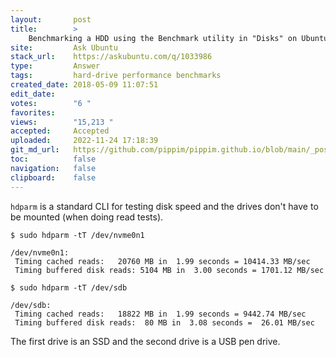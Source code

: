 ```yaml
---
layout:       post
title:        >
    Benchmarking a HDD using the Benchmark utility in "Disks" on Ubuntu 16.04
site:         Ask Ubuntu
stack_url:    https://askubuntu.com/q/1033986
type:         Answer
tags:         hard-drive performance benchmarks
created_date: 2018-05-09 11:07:51
edit_date:    
votes:        "6 "
favorites:    
views:        "15,213 "
accepted:     Accepted
uploaded:     2022-11-24 17:18:39
git_md_url:   https://github.com/pippim/pippim.github.io/blob/main/_posts/2018/2018-05-09-Benchmarking-a-HDD-using-the-Benchmark-utility-in-_Disks_-on-Ubuntu-16.04.md
toc:          false
navigation:   false
clipboard:    false
---
```


`hdparm` is a standard CLI for testing disk speed and the drives don't have to be mounted (when doing read tests).

``` 
$ sudo hdparm -tT /dev/nvme0n1

/dev/nvme0n1:
 Timing cached reads:   20760 MB in  1.99 seconds = 10414.33 MB/sec
 Timing buffered disk reads: 5104 MB in  3.00 seconds = 1701.12 MB/sec

$ sudo hdparm -tT /dev/sdb

/dev/sdb:
 Timing cached reads:   18822 MB in  1.99 seconds = 9442.74 MB/sec
 Timing buffered disk reads:  80 MB in  3.08 seconds =  26.01 MB/sec
```

The first drive is an SSD and the second drive is a USB pen drive.
